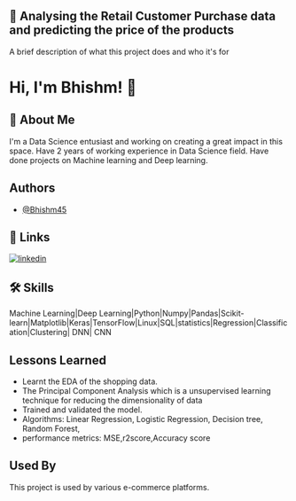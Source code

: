 
## 🚀 Analysing the Retail Customer Purchase data and predicting the price of the products

A brief description of what this project does and who it's for


# Hi, I'm Bhishm! 👋


## 🚀 About Me
I'm a Data Science entusiast and working on creating a great impact in this space. Have 2 years of working experience in Data Science field. Have done projects on Machine learning and Deep learning.



## Authors

- [@Bhishm45](https://github.com/Bhishm45)


## 🔗 Links

[![linkedin](https://img.shields.io/badge/linkedin-0A66C2?style=for-the-badge&logo=linkedin&logoColor=white)](https://www.linkedin.com/in/bhishm-sahu-95bb60102/)


## 🛠 Skills
Machine Learning|Deep Learning|Python|Numpy|Pandas|Scikit-learn|Matplotlib|Keras|TensorFlow|Linux|SQL|statistics|Regression|Classification|Clustering| DNN| CNN


## Lessons Learned

- Learnt the EDA of the shopping data.
- The Principal Component Analysis which is a  unsupervised learning technique for reducing the dimensionality of data
- Trained and validated the model.
- Algorithms: Linear Regression, Logistic Regression, Decision tree, Random Forest,
- performance metrics: MSE,r2score,Accuracy score


## Used By

This project is used by various e-commerce platforms.